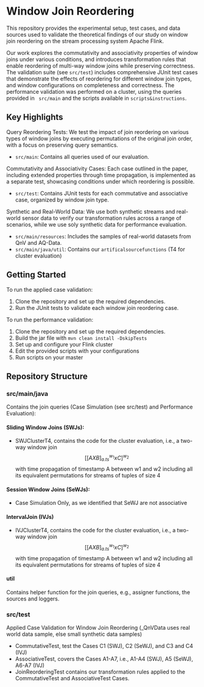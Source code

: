 # Window Join Reordering 

This repository provides the experimental setup, test cases, and data sources used to validate the theoretical findings of our study on window join reordering on the stream processing system Apache Flink.

Our work explores the commutativity and associativity properties of window joins under various conditions, and introduces transformation rules that enable reordering of multi-way window joins while preserving correctness. 
The validation suite (see `src/test`) includes comprehensive JUnit test cases that demonstrate the effects of reordering for different window join types, and window configurations on completeness and correctness.
The performance validation was performed on a cluster, using the queries provided in ` src/main` and the scripts available in `scripts&instructions`. 

## Key Highlights
Query Reordering Tests: We test the impact of join reordering on various types of window joins by executing permutations of the original join order, with a focus on preserving query semantics.
- `src/main`: Contains all queries used of our evaluation.

Commutativity and Associativity Cases: Each case outlined in the paper, including extended properties through time propagation, is implemented as a separate test, showcasing conditions under which reordering is possible.
- `src/test`: Contains JUnit tests for each commutative and associative case, organized by window join type.

Synthetic and Real-World Data: We use both synthetic streams and real-world sensor data to verify our transformation rules across a range of scenarios, while we use soly synthetic data for performance evaluation.
- `src/main/resources`: Includes the samples of real-world datasets from QnV and AQ-Data.
- `src/main/java/util`: Contains our `artificalsourcefunctions` (T4 for cluster evaluation)

## Getting Started
To run the applied case validation:

1. Clone the repository and set up the required dependencies.
2. Run the JUnit tests to validate each window join reordering case.

To run the performance validation:

1. Clone the repository and set up the required dependencies.
2. Build the jar file with `mvn clean install -DskipTests`
3. Set up and configure your Flink cluster
4. Edit the provided scripts with your configurations 
5. Run scripts on your master 
 
## Repository Structure 

### src/main/java
Contains the join queries (Case Simulation (see src/test) and Performance Evaluation): 
#### Sliding Window Joins (SWJs): 
- SWJClusterT4, contains the code for the cluster evaluation, i.e., a two-way window join $$[[A X B]^{w_1}_{a.ts} x C]^{w_2}$$ with time propagation of timestamp A between w1 and w2 including all its equivalent permutations for streams of tuples of size 4
#### Session Window Joins (SeWJs):
- Case Simulation Only, as we identified that SeWJ are not associative
#### IntervalJoin (IVJs) 
- IVJClusterT4, contains the code for the cluster evaluation, i.e., a two-way window join $$[[A X B]^{w_1}_{a.ts} x C]^{w_2}$$ with time propagation of timestamp A between w1 and w2 including all its equivalent permutations for streams of tuples of size 4

#### util
Contains helper function for the join queries, e.g., assigner functions, the sources and loggers. 

### src/test 
Applied Case Validation for Window Join Reordering (_QnVData uses real world data sample, else small synthetic data samples)
- CommutativeTest, test the Cases C1 (SWJ), C2 (SeWJ), and C3 and C4 (IVJ)
- AssociativeTest, covers the Cases A1-A7, i.e., A1-A4 (SWJ), A5 (SeWJ), A6-A7 (IVJ)
- JoinReorderingTest contains our transformation rules applied to the CommutativeTest and AssociativeTest Cases.   

